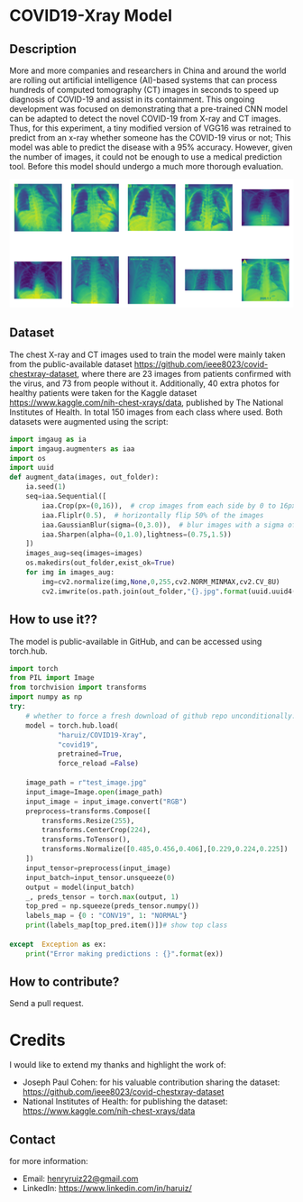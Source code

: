 # COVID19-Xray Model

## Description
More and more companies and researchers in China and around the world are rolling out artificial intelligence (AI)-based systems that can process hundreds of computed tomography (CT) images in seconds to speed up diagnosis of COVID-19 and assist in its containment.
This ongoing development was focused on demonstrating that a pre-trained CNN model can be adapted to detect the novel COVID-19 from X-ray and CT images. Thus, for this experiment, a tiny modified version of VGG16 was retrained to predict from an x-ray whether someone has the COVID-19 virus or not; This model was able to predict the disease with a 95% accuracy. However, given the number of images, it could not be enough to use a medical prediction tool. Before this model should undergo a much more thorough evaluation.

![Test image](image.png)

## Dataset
The chest X-ray and CT images used to train the model were mainly taken from the public-available dataset https://github.com/ieee8023/covid-chestxray-dataset, where there are 23 images from patients confirmed with the virus, and 73 from people without it. Additionally, 40 extra photos for healthy patients were taken for the Kaggle dataset https://www.kaggle.com/nih-chest-xrays/data, published by  The National Institutes of Health. In total 150 images from each class where used. Both datasets were augmented using the script:
````python
import imgaug as ia
import imgaug.augmenters as iaa
import os
import uuid
def augment_data(images, out_folder):
    ia.seed(1)
    seq=iaa.Sequential([
        iaa.Crop(px=(0,16)),  # crop images from each side by 0 to 16px (randomly chosen)
        iaa.Fliplr(0.5),  # horizontally flip 50% of the images
        iaa.GaussianBlur(sigma=(0,3.0)),  # blur images with a sigma of 0 to 3.0
        iaa.Sharpen(alpha=(0,1.0),lightness=(0.75,1.5))
    ])
    images_aug=seq(images=images)
    os.makedirs(out_folder,exist_ok=True)
    for img in images_aug:
        img=cv2.normalize(img,None,0,255,cv2.NORM_MINMAX,cv2.CV_8U)
        cv2.imwrite(os.path.join(out_folder,"{}.jpg".format(uuid.uuid4())),img)
````

## How to use it??

The model is public-available in GitHub, and can be accessed using torch.hub.

````python
import torch
from PIL import Image
from torchvision import transforms
import numpy as np
try:
    # whether to force a fresh download of github repo unconditionally. Default is False.
    model = torch.hub.load(
            "haruiz/COVID19-Xray",
            "covid19", 
            pretrained=True, 
            force_reload =False)

    image_path = r"test_image.jpg"
    input_image=Image.open(image_path)
    input_image = input_image.convert("RGB")
    preprocess=transforms.Compose([
        transforms.Resize(255),
        transforms.CenterCrop(224),
        transforms.ToTensor(),
        transforms.Normalize([0.485,0.456,0.406],[0.229,0.224,0.225])
    ])
    input_tensor=preprocess(input_image)
    input_batch=input_tensor.unsqueeze(0)
    output = model(input_batch)
    _, preds_tensor = torch.max(output, 1)
    top_pred = np.squeeze(preds_tensor.numpy())
    labels_map = {0 : "CONV19", 1: "NORMAL"}    
    print(labels_map[top_pred.item()])# show top class

except  Exception as ex:
    print("Error making predictions : {}".format(ex))
```` 

## How to contribute?
Send a pull request.

# Credits
I would like to extend my thanks and highlight the work of:

- Joseph Paul Cohen: for his valuable contribution sharing the dataset: https://github.com/ieee8023/covid-chestxray-dataset
- National Institutes of Health: for publishing the dataset: https://www.kaggle.com/nih-chest-xrays/data

## Contact
for more information:
- Email: henryruiz22@gmail.com
- LinkedIn:  https://www.linkedin.com/in/haruiz/

